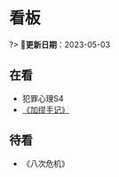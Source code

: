 # 看板 <!-- {docsify-ignore-all} -->

?> 📅**更新日期**：2023-05-03

## 在看

- 犯罪心理S4
- [《加缪手记》](read/2023/08加缪手记)

## 待看

- 《八次危机》